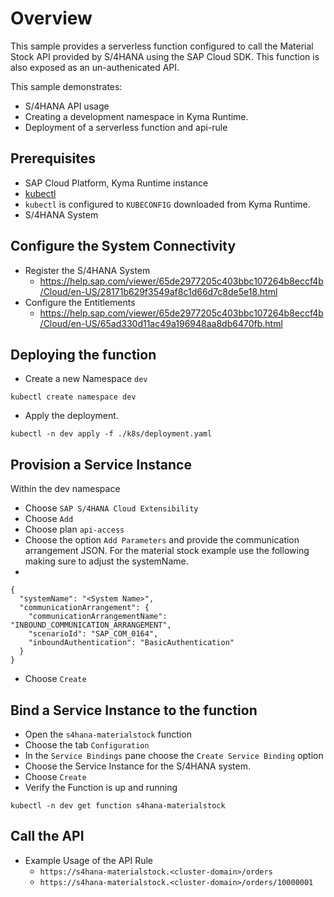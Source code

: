 # Overview

This sample provides a serverless function configured to call the Material Stock API provided by S/4HANA using the SAP Cloud SDK.  This function is also exposed as an un-authenicated API.

This sample demonstrates:

- S/4HANA API usage
- Creating a development namespace in Kyma Runtime.
- Deployment of a serverless function and api-rule

## Prerequisites

- SAP Cloud Platform, Kyma Runtime instance
- [kubectl](https://kubernetes.io/docs/tasks/tools/install-kubectl/)
- `kubectl` is configured to `KUBECONFIG` downloaded from Kyma Runtime.
- S/4HANA System

## Configure the System Connectivity

- Register the S/4HANA System 
  - https://help.sap.com/viewer/65de2977205c403bbc107264b8eccf4b/Cloud/en-US/28171b629f3549af8c1d66d7c8de5e18.html
- Configure the Entitlements
  - https://help.sap.com/viewer/65de2977205c403bbc107264b8eccf4b/Cloud/en-US/65ad330d11ac49a196948aa8db6470fb.html

## Deploying the function

- Create a new Namespace `dev`

```shell script
kubectl create namespace dev
```

- Apply the deployment.

```shell script
kubectl -n dev apply -f ./k8s/deployment.yaml
```

## Provision a Service Instance

Within the dev namespace

- Choose `SAP S/4HANA Cloud Extensibility`
- Choose `Add`
- Choose plan `api-access`
- Choose the option `Add Parameters` and provide the communication arrangement JSON.  For the material stock example use the following making sure to adjust the systemName.  
- 
```
{
  "systemName": "<System Name>",
  "communicationArrangement": {
    "communicationArrangementName": "INBOUND_COMMUNICATION_ARRANGEMENT",
    "scenarioId": "SAP_COM_0164",
    "inboundAuthentication": "BasicAuthentication"
  }
}
```

- Choose `Create`

## Bind a Service Instance to the function

- Open the `s4hana-materialstock` function
- Choose the tab `Configuration`
- In the `Service Bindings` pane choose the `Create Service Binding` option
- Choose the Service Instance for the S/4HANA system.
- Choose `Create`
- Verify the Function is up and running

```shell script
kubectl -n dev get function s4hana-materialstock
```

## Call the API

- Example Usage of the API Rule
  - `https://s4hana-materialstock.<cluster-domain>/orders`
  - `https://s4hana-materialstock.<cluster-domain>/orders/10000001`